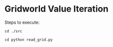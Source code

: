 # Gridworld Value Iteration

Steps to execute:

```(bash)
cd ./src
```

```(bash)
cd python read_grid.py
``` 